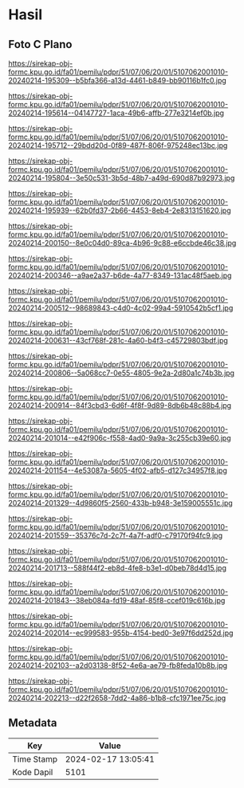 # Hasil

## Foto C Plano

https://sirekap-obj-formc.kpu.go.id/fa01/pemilu/pdpr/51/07/06/20/01/5107062001010-20240214-195309--b5bfa366-a13d-4461-b849-bb90116b1fc0.jpg

https://sirekap-obj-formc.kpu.go.id/fa01/pemilu/pdpr/51/07/06/20/01/5107062001010-20240214-195614--04147727-1aca-49b6-affb-277e3214ef0b.jpg

https://sirekap-obj-formc.kpu.go.id/fa01/pemilu/pdpr/51/07/06/20/01/5107062001010-20240214-195712--29bdd20d-0f89-487f-806f-975248ec13bc.jpg

https://sirekap-obj-formc.kpu.go.id/fa01/pemilu/pdpr/51/07/06/20/01/5107062001010-20240214-195804--3e50c531-3b5d-48b7-a49d-690d87b92973.jpg

https://sirekap-obj-formc.kpu.go.id/fa01/pemilu/pdpr/51/07/06/20/01/5107062001010-20240214-195939--62b0fd37-2b66-4453-8eb4-2e8313151620.jpg

https://sirekap-obj-formc.kpu.go.id/fa01/pemilu/pdpr/51/07/06/20/01/5107062001010-20240214-200150--8e0c04d0-89ca-4b96-9c88-e6ccbde46c38.jpg

https://sirekap-obj-formc.kpu.go.id/fa01/pemilu/pdpr/51/07/06/20/01/5107062001010-20240214-200346--a9ae2a37-b6de-4a77-8349-131ac48f5aeb.jpg

https://sirekap-obj-formc.kpu.go.id/fa01/pemilu/pdpr/51/07/06/20/01/5107062001010-20240214-200512--98689843-c4d0-4c02-99a4-5910542b5cf1.jpg

https://sirekap-obj-formc.kpu.go.id/fa01/pemilu/pdpr/51/07/06/20/01/5107062001010-20240214-200631--43cf768f-281c-4a60-b4f3-c45729803bdf.jpg

https://sirekap-obj-formc.kpu.go.id/fa01/pemilu/pdpr/51/07/06/20/01/5107062001010-20240214-200806--5a068cc7-0e55-4805-9e2a-2d80a1c74b3b.jpg

https://sirekap-obj-formc.kpu.go.id/fa01/pemilu/pdpr/51/07/06/20/01/5107062001010-20240214-200914--84f3cbd3-6d6f-4f8f-9d89-8db6b48c88b4.jpg

https://sirekap-obj-formc.kpu.go.id/fa01/pemilu/pdpr/51/07/06/20/01/5107062001010-20240214-201014--e42f906c-f558-4ad0-9a9a-3c255cb39e60.jpg

https://sirekap-obj-formc.kpu.go.id/fa01/pemilu/pdpr/51/07/06/20/01/5107062001010-20240214-201154--4e53087a-5605-4f02-afb5-d127c34957f8.jpg

https://sirekap-obj-formc.kpu.go.id/fa01/pemilu/pdpr/51/07/06/20/01/5107062001010-20240214-201329--4d9860f5-2560-433b-b948-3e159005551c.jpg

https://sirekap-obj-formc.kpu.go.id/fa01/pemilu/pdpr/51/07/06/20/01/5107062001010-20240214-201559--35376c7d-2c7f-4a7f-adf0-c79170f94fc9.jpg

https://sirekap-obj-formc.kpu.go.id/fa01/pemilu/pdpr/51/07/06/20/01/5107062001010-20240214-201713--588f44f2-eb8d-4fe8-b3e1-d0beb78d4d15.jpg

https://sirekap-obj-formc.kpu.go.id/fa01/pemilu/pdpr/51/07/06/20/01/5107062001010-20240214-201843--38eb084a-fd19-48af-85f8-ccef019c616b.jpg

https://sirekap-obj-formc.kpu.go.id/fa01/pemilu/pdpr/51/07/06/20/01/5107062001010-20240214-202014--ec999583-955b-4154-bed0-3e97f6dd252d.jpg

https://sirekap-obj-formc.kpu.go.id/fa01/pemilu/pdpr/51/07/06/20/01/5107062001010-20240214-202103--a2d03138-8f52-4e6a-ae79-fb8feda10b8b.jpg

https://sirekap-obj-formc.kpu.go.id/fa01/pemilu/pdpr/51/07/06/20/01/5107062001010-20240214-202213--d22f2658-7dd2-4a86-b1b8-cfc1971ee75c.jpg


## Metadata

| Key        | Value               |
| ---------- | ------------------- |
| Time Stamp | 2024-02-17 13:05:41 |
| Kode Dapil | 5101                |



